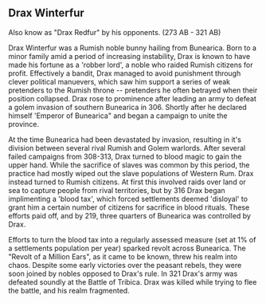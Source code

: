 ## Drax Winterfur
Also know as "Drax Redfur" by his opponents. 
(273 AB - 321 AB) 

Drax Winterfur was a Rumish noble bunny hailing from Bunearica. Born to a minor family amid a period of increasing instability,
Drax is known to have made his fortune as a 'robber lord', a noble who raided Rumish citizens for profit. Effectively a bandit,
Drax managed to avoid punishment through clever political manuevers, which saw him support a series of weak pretenders to the
Rumish throne -- pretenders he often betrayed when their position collapsed. Drax rose to prominence after leading an army to
defeat a golem invasion of southern Bunearica in 306. Shortly after he declared himself 'Emperor of Bunearica" and began a campaign to unite the province. 

At the time Bunearica had been devastated by invasion, resulting in it's division between several rival Rumish and Golem warlords.
After several failed campaigns from 308-313, Drax turned to blood magic to gain the upper hand. While the sacrifice of slaves was common by this period,
the practice had mostly wiped out the slave populations of Western Rum. Drax instead turned to Rumish citizens.
At first this involved raids over land or sea to capture people from rival territories, but by 316 Drax began implimenting a 'blood tax',
which forced settlements deemed 'disloyal' to grant him a certain number of citizens for sacrifice in blood rituals.
These efforts paid off, and by 219, three quarters of Bunearica was controlled by Drax.

Efforts to turn the blood tax into a regularly assessed measure (set at 1% of a settlements population per year) sparked revolt across Bunearica.
The "Revolt of a Million Ears", as it came to be known, threw his realm into chaos. Despite some early victories over the peasant rebels,
they were soon joined by nobles opposed to Drax's rule. In 321 Drax's army was defeated soundly at the Battle of Tribica.
Drax was killed while trying to flee the battle, and his realm fragmented. 

